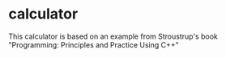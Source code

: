 # calculator

This calculator is based on an example from Stroustrup's book "Programming: Principles and Practice Using C++"
